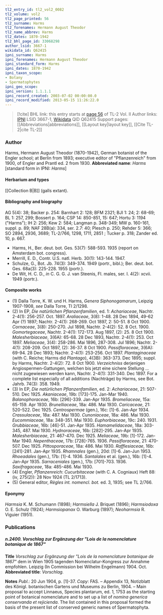 ```yaml
---
tl2_entry_id: tl2_vol2_0082
tl2_volume: vol2
tl2_page_printed: 56
tl2_surname: Harms
tl2_forenames: Hermann August Theodor
tl2_name_abbrev: Harms
tl2_dates: 1870-1942
tl2_bhl_page_id: 33068298
author_lsid: 3667-1
wikidata_id: Q62415
ipni_surname: Harms
ipni_forenames: Hermann August Theodor
ipni_standard_form: Harms
ipni_dates: 1870-1942
ipni_taxon_scope: 
- Botany
- Spermatophytes
ipni_geo_scope: 
ipni_version: 1.1.1.1
ipni_record_created: 2003-07-02 00:00:00.0
ipni_record_modified: 2013-05-15 11:26:22.0
---
```


> [!cite] BHL link: this entry starts at [page 56](https://www.biodiversitylibrary.org/page/33068298) of TL-2 Vol. II
> Author links: [IPNI](https://www.ipni.org/a/3667-1) LSID 3667-1, [Wikidata](https://www.wikidata.org/wiki/Q62415) QID Q62415
> Support pages: [[Abbreviations|abbreviations]], [[Layout key|layout key]], [[Cite TL-2|cite TL-2]]

### Author

Harms, Hermann August Theodor (1870-1942), German botanist of the Engler school; at Berlin from 1893; executive editor of "Pflanzenreich" from 1900, of Engler and Prantl ed. 2 from 1930. 
**Abbreviated name**: *Harms* \[standard form in IPNI: *Harms*\]

#### Herbarium and types

[[Collection B|B]] (galls extant).

#### Bibliography and biography

AG 5(4): 38; Backer p. 254: Barnhart 2: 128; BFM 2321; BJI 1: 24; 2: 68-69; BL 1: 257, 299; Bossert p. 164; CSP 14: 850-851, 15: 647; Hortu 3: 1194 ("Harms"); IH 2: 256; Kew 2: 584; Langman p. 348-349; MW p. 160-161, suppl. p. 89; NAF 28B(a): 334, ser. 2.7: 40; Plesch p. 250; Rehder 5: 366; SO 2894, 2936, 3689; TL-2/766, 1298, 1711, 2851 ; Tucker p. 318; Zander ed. 10, p. 667.
- Harms, H., Ber. deut. bot. Ges. 53(7): 588-593. 1935 (report on Amsterdam bot. congress).
- Merrill, E. D., Contr. U.S. natl. Herb. 30(1): 143-144. 1947.
- Schulze, G., Bot. Jb. 74(3): 349-374. 1949 (portr., bibl.); Ber. deut. bot. Ges. 68a(3): 225-228. 1955 (portr.).
- De Wit, H. C. D., *in* C. G. G. J. van Steenis, Fl. males, ser. I. 4(2): xcvii. 1949 (portr.).

#### Composite works

- (1) Dalla Torre, K. W. und H. Harms, *Genera Siphonogamarum*, Leipzig 1907-1908, *see* Dalla Torre, Tl 2/1298.
- (2) In EP, *Die natürlichen Pflanzenfamilien*, ed. 1:
*Achariaceae*, Nachtr. 2-4(1): 256-257. Oct. 1897.
*Araliaceae*, 3(8): 1-48. 28 Dec 1894, 49-62 Apr (?) 1897; Nachtr. 2-4(1): 268-269. Oct 1897, 2: 50-51. 8 Oct 1900.
*Cornaceae*, 3(8): 250-270. Jul 1898, Nachtr. 2-4(2): 52. 8 Oct. 1900.
*Gomortegaceae*, Nachtr. 2-4(1): 172-173. Aug 1897, (2): 25. 8 Oct 1900.
*Malesherbiaceae*, 3(6A): 65-68. 28 Dec 1893, Nachtr. 2-4(1): 253. Oct 1897. *Meliaceae*, 3(4): 258-286. Mai 1896, 287-308. Jul 1896; Nachtr. 2-4(1): 208-209. Oct 1897, (2): 36-37. 8 Oct 1900.
*Passifloraceae*, 3(6A): 69-94. 28 Dec 1893; Nachtr. 2-4(1): 253-256. Oct 1897. *Plantaginaceae* (with C. Reiche; Harms did *Plantago*), 4(3B): 363-373. Dec 1895; suppl. by Harms, Nachtr. 2-4(2): 72. 8 Oct 1900.
*Verzeichniss* derjenigen Angiospermen-Gattungen, welchen bis jetzt eine sichere Stellung ... nicht zugewiesen werden kann, Nachtr. 2-4(1): 331-340. Dec 1897.
For a complete list especially of all additions (Nachträge) by Harms, see Bot. Jahrb. 74(3): 358. 1949.
- (3) In EP, *Die natürlichen Pflanzenfamilien*, ed. 2:
*Achariaceae*, 21: 507-510. Dec 1925.
*Akaniaceae*, 19b: \[173\]-175. Jan-Mar 1940.
*Balanophoraceae*, 16b: \[296\]-339. Jan-Apr 1935.
*Bromeliaceae*, 15a: 65-159. Apr 1930.
*Brunelliaceae*, 18a: 486. Mai 1930.
*Caricaceae*, 21: 520-522. Dec 1925.
*Centrospermae* (gen.), 16c: \[1\]-6. Jan-Apr 1934.
*Crassulaceae*, 18a: 487. Mai 1930.
*Cunoniaceae*, 18a: 486. Mai 1930.
*Eucommiaceae*, 18a: 348-351. Mai 1930.
*Euphorbiaceae*, 19c: 240. 1931.
*Grubbiaceae*, 16b: \[46\]-51. Jan-Apr 1935.
*Hamamelidaceae*, 18a: 303-345, 487. Mai 1930.
*Hydnoraceae*, 16b: \[282\]-295. Jan-Apr 1935.
*Malesherbiaceae*, 21: 467-470. Dec 1925.
*Meliaceae*, 19b: \[1\]-172. Jan-Mar 1940.
*Nepenthaceae*, 17b: \[728\]-765. 1936.
*Passifloraceae*, 21: 470-507. Dec 1925.
*Pittosporaceae*, 18a: 486. Mai 1930.
*Rafflesiaceae*, 16b: \[241\]-281. Jan-Apr 1935.
*Rhamnales* (gen.), 20d: \[1\]-6. Jan-Jun 1953.
*Rhoeadales* (gen.), 17b: \[1\]-4. 1936.
*Santalales* et al. (gen.), 16b: \[1\]-4. Jan-Apr 1935.
*Sarraceniales* (gen.), 17b: \[701\]-703. 1936.
*Saxifragaceae*, 18a: 485-486. Mai 1930.
- (4) Engler, *Pflanzenreich*: *Cucurbitaceae* (with C. A. Cogniaux) Heft 88: (iv, 275(2)): 28 Nov 1924 (TL 2/1713).
- (5) General editor, *Règles int. nomencl. bot.* ed. 3, 1935; see TL 2/766.

#### Eponymy

*Harmsia* K. M. Schumann (1898); *Harmsiella* J. Briquet (1896); *Harmsiodoxa* O. E. Schulz (1924); *Harmsiopanax* O. Warburg (1897); *Neoharmsia* R. Viguier (1951).

### Publications

##### n.2400. Vorschlag zur Ergänzung der "Lois de la nomenclature botanique de 1867"

**Title**
*Vorschlag zur Ergänzung der "Lois de la nomenclature botanique de 1867"* dem in Wien 1905 tagenden Nomenclatur-Kongress zur Annahme empfohlen. Leipzig (In Commission bei Wilhelm Engelmann) 1904. Oct.
**Abbreviated title**: *Vorschlag.*

**Notes**
*Publ*.: 20 Jun 1904, p. \[1\]-37. *Copy*: FAS. – Appendix 13, Notizblatt des Königl. botanischen Gartens und Museums zu Berlin, 1904. – Main proposal to accept Linnaeus, Species plantarum, ed. 1, 1753 as the starting point of botanical nomenclature and to set up a list of *nomina generica conservanda et rejicienda*. The list contained in this proposal formed the basis of the present list of conserved generic names of Spermatophyta.

